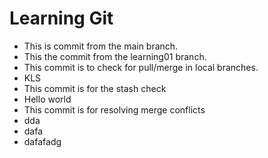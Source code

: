 # Learning Git

- This is commit from the main branch.
- This the commit from the learning01 branch.
- This commit is to check for pull/merge in local branches.
- KLS
- This commit is for the stash check
- Hello world
- This commit is for resolving merge conflicts
- dda
- dafa
- dafafadg
